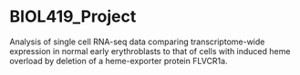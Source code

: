 # BIOL419_Project
Analysis of single cell RNA-seq data comparing transcriptome-wide expression in normal early erythroblasts to that of cells with induced heme overload by deletion of a heme-exporter protein FLVCR1a.
